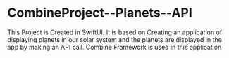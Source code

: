 # CombineProject--Planets--API
This Project is Created in SwiftUI. It is based on Creating an application of displaying planets in our solar system and the planets are displayed in the app by making an API call. Combine Framework is used in this application
